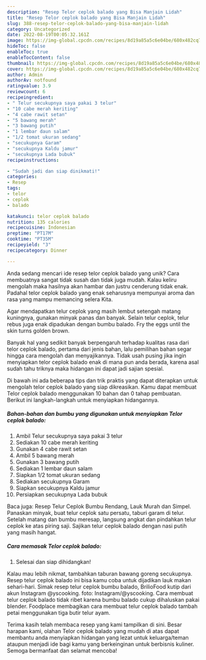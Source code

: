 ```yaml
---
description: "Resep Telor ceplok balado yang Bisa Manjain Lidah"
title: "Resep Telor ceplok balado yang Bisa Manjain Lidah"
slug: 388-resep-telor-ceplok-balado-yang-bisa-manjain-lidah
category: Uncategorized
date: 2022-08-19T00:05:32.161Z
image: https://img-global.cpcdn.com/recipes/8d19a85a5c6e04be/680x482cq70/telor-ceplok-balado-foto-resep-utama.jpg
hideToc: false
enableToc: true
enableTocContent: false
thumbnail: https://img-global.cpcdn.com/recipes/8d19a85a5c6e04be/680x482cq70/telor-ceplok-balado-foto-resep-utama.jpg
cover: https://img-global.cpcdn.com/recipes/8d19a85a5c6e04be/680x482cq70/telor-ceplok-balado-foto-resep-utama.jpg
author: Admin
authorAv: notfound
ratingvalue: 3.9
reviewcount: 6
recipeingredient:
- " Telur secukupnya saya pakai 3 telur"
- "10 cabe merah keriting"
- "4 cabe rawit setan"
- "5 bawang merah"
- "3 bawang putih"
- "1 lembar daun salam"
- "1/2 tomat ukuran sedang"
- "secukupnya Garam"
- "secukupnya Kaldu jamur"
- "secukupnya Lada bubuk"
recipeinstructions:

- "Sudah jadi dan siap dinikmati!"
categories:
- Resep
tags:
- telor
- ceplok
- balado

katakunci: telor ceplok balado 
nutrition: 135 calories
recipecuisine: Indonesian
preptime: "PT17M"
cooktime: "PT35M"
recipeyield: "3"
recipecategory: Dinner

---
```





Anda sedang mencari ide resep telor ceplok balado yang unik? Cara membuatnya sangat tidak susah dan tidak juga mudah. Kalau keliru mengolah maka hasilnya akan hambar dan justru cenderung tidak enak. Padahal telor ceplok balado yang enak seharusnya mempunyai aroma dan rasa yang mampu memancing selera Kita.





Agar mendapatkan telur ceplok yang masih lembut setengah matang kuningnya, gunakan minyak panas dan banyak. Selain telur ceplok, telur rebus juga enak dipadukan dengan bumbu balado. Fry the eggs until the skin turns golden brown.

Banyak hal yang sedikit banyak berpengaruh terhadap kualitas rasa dari telor ceplok balado, pertama dari jenis bahan, lalu pemilihan bahan segar hingga cara mengolah dan menyajikannya. Tidak usah pusing jika ingin menyiapkan telor ceplok balado enak di mana pun anda berada, karena asal sudah tahu triknya maka hidangan ini dapat jadi sajian spesial.






Di bawah ini ada beberapa tips dan trik praktis yang dapat diterapkan untuk mengolah telor ceplok balado yang siap dikreasikan. Kamu dapat membuat Telor ceplok balado menggunakan 10 bahan dan 0 tahap pembuatan. Berikut ini langkah-langkah untuk menyiapkan hidangannya.

<!--inarticleads1-->

##### Bahan-bahan dan bumbu yang digunakan untuk menyiapkan Telor ceplok balado:

1. Ambil  Telur secukupnya saya pakai 3 telur
1. Sediakan 10 cabe merah keriting
1. Gunakan 4 cabe rawit setan
1. Ambil 5 bawang merah
1. Gunakan 3 bawang putih
1. Sediakan 1 lembar daun salam
1. Siapkan 1/2 tomat ukuran sedang
1. Sediakan secukupnya Garam
1. Siapkan secukupnya Kaldu jamur
1. Persiapkan secukupnya Lada bubuk


Baca juga: Resep Telur Ceplok Bumbu Rendang, Lauk Murah dan Simpel. Panaskan minyak, buat telur ceplok satu persatu, taburi garam di telur. Setelah matang dan bumbu meresap, langsung angkat dan pindahkan telur ceplok ke atas piring saji. Sajikan telur ceplok balado dengan nasi putih yang masih hangat. 

<!--inarticleads2-->

##### Cara memasak Telor ceplok balado:


1. Selesai dan siap dihidangkan!

Kalau mau lebih nikmat, tambahkan taburan bawang goreng secukupnya. Resep telur ceplok balado ini bisa kamu coba untuk dijadikan lauk makan sehari-hari. Simak resep telur ceplok bumbu balado, BrilioFood kutip dari akun Instagram @yscooking. foto: Instagram/@yscooking. Cara membuat telur ceplok balado tidak ribet karena bumbu balado cukup dihaluskan pakai blender. Foodplace membagikan cara membuat telur ceplok balado tambah petai menggunakan tiga butir telur ayam. 

Terima kasih telah membaca resep yang kami tampilkan di sini. Besar harapan kami, olahan Telor ceplok balado yang mudah di atas dapat membantu anda menyiapkan hidangan yang lezat untuk keluarga/teman ataupun menjadi ide bagi kamu yang berkeinginan untuk berbisnis kuliner. Semoga bermanfaat dan selamat mencoba!
